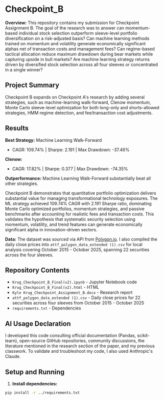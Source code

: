 # Checkpoint_B

**Overview:**
This repository contains my submission for Checkpoint Assignment B. The goal of the research was to answer can momentum-based individual stock selection outperform sleeve-level portfolio diversification on a risk-adjusted basis? Can machine learning methods trained on momentum and volatility generate economically significant alphas net of transaction costs and management fees? Can regime-based tactical allocation reduce maximum drawdown during bear markets while capturing upside in bull markets? Are machine learning strategy returns driven by diversified stock selection across all four sleeves or concentrated in a single winner?

## Project Summary
Checkpoint B expands on Checkpoint A's research by adding several strategies, such as machine-learning walk-forward, Clenow momentum, Monte Carlo sleeve-level optimization for both long-only and shorts-allowed strategies, HMM regime detection, and fee/transaction cost adjustments.

## Results
**Best Strategy:** Machine Learning Walk-Forward
- CAGR: 109.74% | Sharpe: 2.191 | Max Drawdown: -37.46%

**Clenow:**
- CAGR: 17.82% | Sharpe: 0.377 | Max Drawdown: -74.35%

**Outperformance:** Machine Learning Walk-Forward substantially beat all other strategies.

Checkpoint B demonstrates that quantitative portfolio optimization delivers substantial value for managing transformational technology exposures. The ML strategy achieved 109.74% CAGR with 2.191 Sharpe ratio, dominating Monte Carlo optimized portfolios, momentum strategies, and passive benchmarks after accounting for realistic fees and transaction costs. This validates the hypothesis that systematic security selection using momentum, volatility, and trend features can generate economically significant alpha in innovation-driven sectors.

**Data:**
The dataset was sourced via API from [Polygon.io](https://polygon.io/). I also compiled the daily close prices into `attf_polygon_data_extended (1).csv` for local analysis covering October 2015 - October 2025, spanning 22 securities across the four sleeves.

## Repository Contents

- `Krug_Checkpoint_B_Final(v2).ipynb` - Jupyter Notebook code
- `Krug_Checkpoint_B_Final(v2).html` - HTML
- `Kyle Krug_Checkpoint_Assignment_B.docx` - Research report
- `attf_polygon_data_extended (1).csv` - Daily close prices for 22 securities across four sleeves from October 2015 - October 2025
- `requirements.txt` - Dependencies
  
## AI Usage Declaration

I developed this code consulting official documentation (Pandas, scikit-learn), open-source GitHub repositories, community discussions, the literature mentioned in the research section of the paper, and my previous classwork. To validate and troubleshoot my code, I also used Anthropic's Claude.

## Setup and Running
1. **Install dependencies:**
```bash
pip install -r ../requirements.txt

